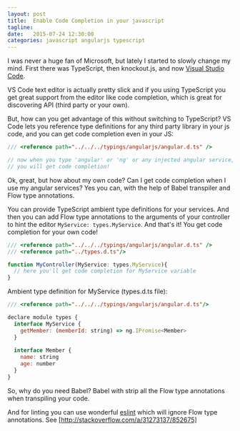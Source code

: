 ```yaml
---
layout: post
title:  Enable Code Completion in your javascript
tagline:  
date:   2015-07-24 12:30:00
categories: javascript angularjs typescript 
---
```


I was never a huge fan of Microsoft, but lately I started to slowly change my mind.
First there was TypeScript, then knockout.js, and now [Visual Studio Code](https://www.visualstudio.com/en-us/products/code-vs.aspx).

VS Code text editor is actually pretty slick and if you using TypeScript you get great support from the editor like code completion, which is great for discovering API (third party or your own).

But, how can you get advantage of this without switching to TypeScript? 
VS Code lets you reference type definitions for any third party library in your js code, and you can get code completion even in your JS:

```js
/// <reference path="../../../typings/angularjs/angular.d.ts" />

// now when you type 'angular' or 'ng' or any injected angular service, 
// you will get code completion!
```

Ok, great, but how about my own code? Can I get code completion when I use my angular services?
Yes you can, with the help of Babel transpiler and Flow type annotations.

You can provide TypeScript ambient type definitions for your services. And then you can add Flow type annotations to the arguments of your controller to hint the editor `MyService: types.MyService`. And that's it! You get code completion for your own code!

```js
/// <reference path="../../../typings/angularjs/angular.d.ts" />
/// <reference path="../types.d.ts"/>

function MyController(MyService: types.MyService){
  // here you'll get code completion for MyService variable
}
```

Ambient type definition for MyService (types.d.ts file):

```js
/// <reference path="../../../typings/angularjs/angular.d.ts"/>

declare module types {
  interface MyService {
    getMember: (memberId: string) => ng.IPromise<Member>
  }
  
  interface Member {
    name: string
    age: number
  }
}
```

So, why do you need Babel? Babel with strip all the Flow type annotations when transpiling your code.

And for linting you can use wonderful [eslint](http://eslint.org/) which will ignore Flow type annotations. See
[http://stackoverflow.com/a/31273137/852675]
